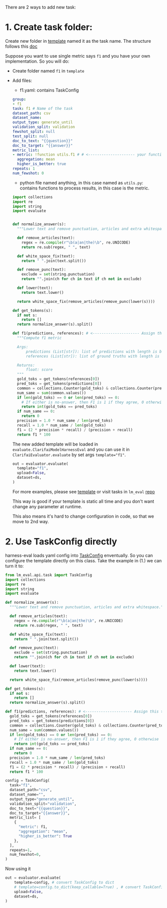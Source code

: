There are 2 ways to add new task:

# 1. Create task folder:

Create new folder in [template](../template/) named it as the task name. The structure follows this [doc](https://github.com/EleutherAI/lm-evaluation-harness/blob/main/docs/task_guide.md)

Suppose you want to use single metric says `f1` and you have your own implementation. So you will do:

- Create folder named `f1` in `template`
- Add files:

  * f1.yaml: contains TaskConfig
  ```yaml
  group:
  - f1
  task: f1 # Name of the task
  dataset_path: csv
  dataset_name:
  output_type: generate_until
  validation_split: validation
  fewshot_split: null
  test_split: null
  doc_to_text: "{{question}}"
  doc_to_target: "{{answer}}"
  metric_list:
  - metric: !function utils.f1 # # <--------------------- your function computes this metrics in python file
    aggregation: mean
    higher_is_better: true
  repeats: 1
  num_fewshot: 0
  ```
  * python file named anything, in this case named as `utils.py`: contains functions to process results, in this case is the metric.
  ```python
  import collections
  import re
  import string
  import evaluate


  def normalize_answer(s):
    """Lower text and remove punctuation, articles and extra whitespace."""

    def remove_articles(text):
      regex = re.compile(r"\b(a|an|the)\b", re.UNICODE)
      return re.sub(regex, " ", text)

    def white_space_fix(text):
      return " ".join(text.split())

    def remove_punc(text):
      exclude = set(string.punctuation)
      return "".join(ch for ch in text if ch not in exclude)

    def lower(text):
      return text.lower()

    return white_space_fix(remove_articles(remove_punc(lower(s))))

  def get_tokens(s):
    if not s:
      return []
    return normalize_answer(s).split()

  def f1(predictions, references): # <--------------------- Assign this to yaml
    """Compute f1 metric

    Args:
        predictions (List[str]): list of predictions with length is batch size
        references (List[str]): list of ground truths with length is batch size

    Returns:
        float: score
    """
    gold_toks = get_tokens(references[0])
    pred_toks = get_tokens(predictions[0])
    common = collections.Counter(gold_toks) & collections.Counter(pred_toks)
    num_same = sum(common.values())
    if len(gold_toks) == 0 or len(pred_toks) == 0:
      # If either is no-answer, then F1 is 1 if they agree, 0 otherwise
      return int(gold_toks == pred_toks)
    if num_same == 0:
      return 0
    precision = 1.0 * num_same / len(pred_toks)
    recall = 1.0 * num_same / len(gold_toks)
    f1 = (2 * precision * recall) / (precision + recall)
    return f1 * 100

  ```

  The new added template will be loaded in `evaluate.ClarifaiModelHarnessEval` and you can use it in `ClarifaiEvaluator.evaluate` by set args `template="f1"`.

  ```python
  out = evaluator.evaluate(
    template="f1",
    upload=False,
    dataset=ds,
  )
  ```

  For more examples, please see [template](../template/) or visit tasks in `lm_eval` [repo](https://github.com/EleutherAI/lm-evaluation-harness/tree/main/lm_eval/tasks)

  This way is good if your template is static all time and you don't want change any parameter at runtime.

  This also means it's hard to change configuration in code, so that we move to 2nd way.

# 2. Use TaskConfig directly

harness-eval loads yaml config into [TaskConfig](https://github.com/EleutherAI/lm-evaluation-harness/blob/main/lm_eval/api/task.py#L55) enventually. So you can configure the template directly on this class. Take the example in (1.) we can turn it to:

```python
from lm_eval.api.task import TaskConfig
import collections
import re
import string
import evaluate

def normalize_answer(s):
  """Lower text and remove punctuation, articles and extra whitespace."""

  def remove_articles(text):
    regex = re.compile(r"\b(a|an|the)\b", re.UNICODE)
    return re.sub(regex, " ", text)

  def white_space_fix(text):
    return " ".join(text.split())

  def remove_punc(text):
    exclude = set(string.punctuation)
    return "".join(ch for ch in text if ch not in exclude)

  def lower(text):
    return text.lower()

  return white_space_fix(remove_articles(remove_punc(lower(s))))

def get_tokens(s):
  if not s:
    return []
  return normalize_answer(s).split()

def f1(predictions, references): # <--------------------- Assign this to yaml
  gold_toks = get_tokens(references[0])
  pred_toks = get_tokens(predictions[0])
  common = collections.Counter(gold_toks) & collections.Counter(pred_toks)
  num_same = sum(common.values())
  if len(gold_toks) == 0 or len(pred_toks) == 0:
    # If either is no-answer, then F1 is 1 if they agree, 0 otherwise
    return int(gold_toks == pred_toks)
  if num_same == 0:
    return 0
  precision = 1.0 * num_same / len(pred_toks)
  recall = 1.0 * num_same / len(gold_toks)
  f1 = (2 * precision * recall) / (precision + recall)
  return f1 * 100

config = TaskConfig(
  task="f1",
  dataset_path="csv",
  dataset_name="",
  output_type="generate_until",
  validation_split="validation",
  doc_to_text="{{question}}",
  doc_to_target="{{answer}}",
  metric_list= [
    {
      "metric": f1,
      "aggregation": "mean",
      "higher_is_better": True
    },
  ],
  repeats=1,
  num_fewshot=0,
)
```

Now using it
```python
out = evaluator.evaluate(
    template=config, # convert TaskConfig to dict
    # template=config.to_dict(keep_callable=True) , # convert TaskConfig to dict
    upload=False,
    dataset=ds,
)
```
